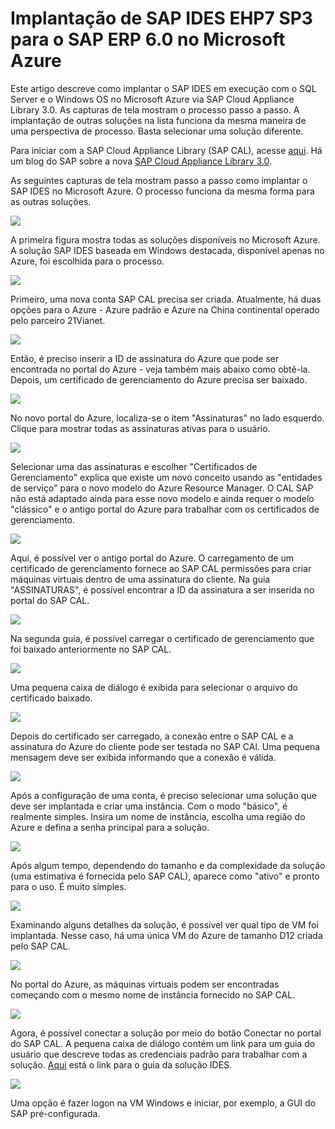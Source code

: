 <properties 
pageTitle="Implantação de SAP IDES EHP7 SP3 para o SAP ERP 6.0 no Microsoft Azure | Microsoft Azure" 
description="Implantação de SAP IDES EHP7 SP3 para o SAP ERP 6.0 no Microsoft Azure" 
services="virtual-machines-windows" 
documentationCenter="" 
authors="hermanndms" 
manager="timlt" 
editor="" 
tags="azure-resource-manager" 
keywords=""/>
<tags  
ms.service="virtual-machines-windows" 
ms.devlang="na" 
ms.topic="article" 
ms.tgt_pltfrm="vm-windows" 
ms.workload="infrastructure-services" 
ms.date="09/16/2016" 
ms.author="hermannd"/>


# Implantação de SAP IDES EHP7 SP3 para o SAP ERP 6.0 no Microsoft Azure 

Este artigo descreve como implantar o SAP IDES em execução com o SQL Server e o Windows OS no Microsoft Azure via SAP Cloud Appliance Library 3.0. As capturas de tela mostram o processo passo a passo. A implantação de outras soluções na lista funciona da mesma maneira de uma perspectiva de processo. Basta selecionar uma solução diferente.

Para iniciar com a SAP Cloud Appliance Library (SAP CAL), acesse [aqui](https://cal.sap.com/). Há um blog do SAP sobre a nova [SAP Cloud Appliance Library 3.0](http://scn.sap.com/community/cloud-appliance-library/blog/2016/05/27/sap-cloud-appliance-library-30-came-with-a-new-user-experience).


As seguintes capturas de tela mostram passo a passo como implantar o SAP IDES no Microsoft Azure. O processo funciona da mesma forma para as outras soluções.


![](./media/virtual-machines-windows-sap-cal-ides-erp6-ehp7-sp3-sql/ides-pic1.jpg)

A primeira figura mostra todas as soluções disponíveis no Microsoft Azure. A solução SAP IDES baseada em Windows destacada, disponível apenas no Azure, foi escolhida para o processo.

![](./media/virtual-machines-windows-sap-cal-ides-erp6-ehp7-sp3-sql/ides-pic2.jpg)

Primeiro, uma nova conta SAP CAL precisa ser criada. Atualmente, há duas opções para o Azure - Azure padrão e Azure na China continental operado pelo parceiro 21Vianet.

![](./media/virtual-machines-windows-sap-cal-ides-erp6-ehp7-sp3-sql/ides-pic3.jpg)

Então, é preciso inserir a ID de assinatura do Azure que pode ser encontrada no portal do Azure - veja também mais abaixo como obtê-la. Depois, um certificado de gerenciamento do Azure precisa ser baixado.

![](./media/virtual-machines-windows-sap-cal-ides-erp6-ehp7-sp3-sql/ides-pic6.jpg)

No novo portal do Azure, localiza-se o item "Assinaturas" no lado esquerdo. Clique para mostrar todas as assinaturas ativas para o usuário.

![](./media/virtual-machines-windows-sap-cal-ides-erp6-ehp7-sp3-sql/ides-pic7.jpg)

Selecionar uma das assinaturas e escolher "Certificados de Gerenciamento" explica que existe um novo conceito usando as "entidades de serviço" para o novo modelo do Azure Resource Manager. O CAL SAP não está adaptado ainda para esse novo modelo e ainda requer o modelo "clássico" e o antigo portal do Azure para trabalhar com os certificados de gerenciamento.

![](./media/virtual-machines-windows-sap-cal-ides-erp6-ehp7-sp3-sql/ides-pic4.jpg)

Aqui, é possível ver o antigo portal do Azure. O carregamento de um certificado de gerenciamento fornece ao SAP CAL permissões para criar máquinas virtuais dentro de uma assinatura do cliente. Na guia "ASSINATURAS", é possível encontrar a ID da assinatura a ser inserida no portal do SAP CAL.

![](./media/virtual-machines-windows-sap-cal-ides-erp6-ehp7-sp3-sql/ides-pic5.jpg)

Na segunda guia, é possível carregar o certificado de gerenciamento que foi baixado anteriormente no SAP CAL.

![](./media/virtual-machines-windows-sap-cal-ides-erp6-ehp7-sp3-sql/ides-pic8.jpg)

Uma pequena caixa de diálogo é exibida para selecionar o arquivo do certificado baixado.

![](./media/virtual-machines-windows-sap-cal-ides-erp6-ehp7-sp3-sql/ides-pic9.jpg)

Depois do certificado ser carregado, a conexão entre o SAP CAL e a assinatura do Azure do cliente pode ser testada no SAP CAl. Uma pequena mensagem deve ser exibida informando que a conexão é válida.

![](./media/virtual-machines-windows-sap-cal-ides-erp6-ehp7-sp3-sql/ides-pic10.jpg)

Após a configuração de uma conta, é preciso selecionar uma solução que deve ser implantada e criar uma instância. Com o modo "básico", é realmente simples. Insira um nome de instância, escolha uma região do Azure e defina a senha principal para a solução.

![](./media/virtual-machines-windows-sap-cal-ides-erp6-ehp7-sp3-sql/ides-pic11.jpg)

Após algum tempo, dependendo do tamanho e da complexidade da solução (uma estimativa é fornecida pelo SAP CAL), aparece como "ativo" e pronto para o uso. É muito simples.

![](./media/virtual-machines-windows-sap-cal-ides-erp6-ehp7-sp3-sql/ides-pic12.jpg)

Examinando alguns detalhes da solução, é possível ver qual tipo de VM foi implantada. Nesse caso, há uma única VM do Azure de tamanho D12 criada pelo SAP CAL.

![](./media/virtual-machines-windows-sap-cal-ides-erp6-ehp7-sp3-sql/ides-pic13.jpg)

No portal do Azure, as máquinas virtuais podem ser encontradas começando com o mesmo nome de instância fornecido no SAP CAL.

![](./media/virtual-machines-windows-sap-cal-ides-erp6-ehp7-sp3-sql/ides-pic14.jpg)

Agora, é possível conectar a solução por meio do botão Conectar no portal do SAP CAL. A pequena caixa de diálogo contém um link para um guia do usuário que descreve todas as credenciais padrão para trabalhar com a solução. [Aqui](https://caldocs.hana.ondemand.com/caldocs/help/Getting_Started_Guide_IDES607MSSQL.pdf) está o link para o guia da solução IDES.

![](./media/virtual-machines-windows-sap-cal-ides-erp6-ehp7-sp3-sql/ides-pic15.jpg)

Uma opção é fazer logon na VM Windows e iniciar, por exemplo, a GUI do SAP pré-configurada.

<!---HONumber=AcomDC_0921_2016-->